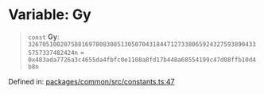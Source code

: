# Variable: Gy

> `const` **Gy**: `32670510020758816978083085130507043184471273380659243275938904335757337482424n` = `0x483ada7726a3c4655da4fbfc0e1108a8fd17b448a68554199c47d08ffb10d4b8n`

Defined in: [packages/common/src/constants.ts:47](https://github.com/dcdpr/did-btcr2-js/blob/c82bc5c69016e1146a0c52c6e6b21621f5abd6d4/packages/common/src/constants.ts#L47)
